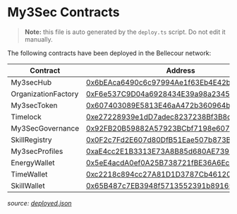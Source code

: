 
  # My3Sec Contracts
  > **Note:** this file is auto generated by the `deploy.ts` script. Do not edit it manually.

  The following contracts have been deployed in the Bellecour network:

  | Contract            | Address                                                                                                                                           |
  | ------------------- | ------------------------------------------------------------------------------------------------------------------------------------------------- |
  | My3secHub           | [0x6bEAca6490c6c97994Ae1f63Eb4E42b100A8c947](https://blockscout-bellecour.iex.ec/address/0x6bEAca6490c6c97994Ae1f63Eb4E42b100A8c947/transactions) |
  | OrganizationFactory | [0xF6e537C9D04a6928434E39a98a2345298c4e6DE1](https://blockscout-bellecour.iex.ec/address/0xF6e537C9D04a6928434E39a98a2345298c4e6DE1/transactions) |
  | My3secToken         | [0x607403089E5813E46aA472b360964b4856d6c5De](https://blockscout-bellecour.iex.ec/address/0x607403089E5813E46aA472b360964b4856d6c5De/transactions) |
  | Timelock            | [0xe27228939e1dD7adec8237238Bf3B8c231c2D280](https://blockscout-bellecour.iex.ec/address/0xe27228939e1dD7adec8237238Bf3B8c231c2D280/transactions) |
  | My3SecGovernance    | [0x92FB20B59882A57923BCbf7198e607d519D4fb9B](https://blockscout-bellecour.iex.ec/address/0x92FB20B59882A57923BCbf7198e607d519D4fb9B/transactions) |
  | SkillRegistry       | [0x0F2c7Fd2E607d80DfB51Eae507b873Bf5e3da3DD](https://blockscout-bellecour.iex.ec/address/0x0F2c7Fd2E607d80DfB51Eae507b873Bf5e3da3DD/transactions) |
  | My3secProfiles      | [0xaE4cc2E1B3313E73A8B85d680AE73946B80eaA61](https://blockscout-bellecour.iex.ec/address/0xaE4cc2E1B3313E73A8B85d680AE73946B80eaA61/transactions) |
  | EnergyWallet        | [0x5eE4acdA0ef0A25B738721fBE36A6Ec0538459E0](https://blockscout-bellecour.iex.ec/address/0x5eE4acdA0ef0A25B738721fBE36A6Ec0538459E0/transactions) |
  | TimeWallet          | [0xc2218c894cc27A81D1D3787Cb461207C8f0694c1](https://blockscout-bellecour.iex.ec/address/0xc2218c894cc27A81D1D3787Cb461207C8f0694c1/transactions) |
  | SkillWallet         | [0x65B487c7EB3948f5713552391b89165E32348BC8](https://blockscout-bellecour.iex.ec/address/0x65B487c7EB3948f5713552391b89165E32348BC8/transactions) |

*source: [deployed.json](./deployed.json)*

